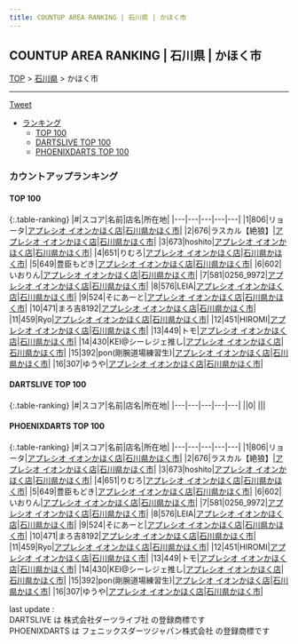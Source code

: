 ```yaml
---
title: COUNTUP AREA RANKING | 石川県 | かほく市
---
```

## COUNTUP AREA RANKING | 石川県 | かほく市

[TOP](/darts/rank/) > [石川県](/darts/rank/石川県/) > かほく市

___

<a href="https://twitter.com/share?ref_src=twsrc%5Etfw" data-text="COUNTUP AREA RANKING | 石川県かほく市" class="twitter-share-button" data-hashtags="DARTSLIVE,PHOENIXDARTS,darts,ダーツ" data-show-count="false">Tweet</a>

* [ランキング](#カウントアップランキング)
    * [TOP 100](#top-100)
    * [DARTSLIVE TOP 100](#dartslive-top-100)
    * [PHOENIXDARTS TOP 100](#phoenixdarts-top-100)

### カウントアップランキング

#### TOP 100



{:.table-ranking}
|#|スコア|名前|店名|所在地|
|---|---|---|---|---|
|1|806|<span class="rank-name-pd">リョータ</span>|<a href="https://vs.phoenixdarts.com/jp/shop/shopDetailInfo/s_8863?s_seq=8863">アプレシオ イオンかほく店</a>|<a href="/darts/rank/石川県/かほく市">石川県かほく市</a>|
|2|676|<span class="rank-name-pd">ラスカル【絶狼】</span>|<a href="https://vs.phoenixdarts.com/jp/shop/shopDetailInfo/s_8863?s_seq=8863">アプレシオ イオンかほく店</a>|<a href="/darts/rank/石川県/かほく市">石川県かほく市</a>|
|3|673|<span class="rank-name-pd">hoshito</span>|<a href="https://vs.phoenixdarts.com/jp/shop/shopDetailInfo/s_8863?s_seq=8863">アプレシオ イオンかほく店</a>|<a href="/darts/rank/石川県/かほく市">石川県かほく市</a>|
|4|651|<span class="rank-name-pd">りむろ</span>|<a href="https://vs.phoenixdarts.com/jp/shop/shopDetailInfo/s_8863?s_seq=8863">アプレシオ イオンかほく店</a>|<a href="/darts/rank/石川県/かほく市">石川県かほく市</a>|
|5|649|<span class="rank-name-pd">豊臣もどき</span>|<a href="https://vs.phoenixdarts.com/jp/shop/shopDetailInfo/s_8863?s_seq=8863">アプレシオ イオンかほく店</a>|<a href="/darts/rank/石川県/かほく市">石川県かほく市</a>|
|6|602|<span class="rank-name-pd">いおりん</span>|<a href="https://vs.phoenixdarts.com/jp/shop/shopDetailInfo/s_8863?s_seq=8863">アプレシオ イオンかほく店</a>|<a href="/darts/rank/石川県/かほく市">石川県かほく市</a>|
|7|581|<span class="rank-name-pd">0256_9972</span>|<a href="https://vs.phoenixdarts.com/jp/shop/shopDetailInfo/s_8863?s_seq=8863">アプレシオ イオンかほく店</a>|<a href="/darts/rank/石川県/かほく市">石川県かほく市</a>|
|8|576|<span class="rank-name-pd">LEIA</span>|<a href="https://vs.phoenixdarts.com/jp/shop/shopDetailInfo/s_8863?s_seq=8863">アプレシオ イオンかほく店</a>|<a href="/darts/rank/石川県/かほく市">石川県かほく市</a>|
|9|524|<span class="rank-name-pd">そにあーと</span>|<a href="https://vs.phoenixdarts.com/jp/shop/shopDetailInfo/s_8863?s_seq=8863">アプレシオ イオンかほく店</a>|<a href="/darts/rank/石川県/かほく市">石川県かほく市</a>|
|10|471|<span class="rank-name-pd">まろ吉8192</span>|<a href="https://vs.phoenixdarts.com/jp/shop/shopDetailInfo/s_8863?s_seq=8863">アプレシオ イオンかほく店</a>|<a href="/darts/rank/石川県/かほく市">石川県かほく市</a>|
|11|459|<span class="rank-name-pd">Ryo</span>|<a href="https://vs.phoenixdarts.com/jp/shop/shopDetailInfo/s_8863?s_seq=8863">アプレシオ イオンかほく店</a>|<a href="/darts/rank/石川県/かほく市">石川県かほく市</a>|
|12|451|<span class="rank-name-pd">HIROMI</span>|<a href="https://vs.phoenixdarts.com/jp/shop/shopDetailInfo/s_8863?s_seq=8863">アプレシオ イオンかほく店</a>|<a href="/darts/rank/石川県/かほく市">石川県かほく市</a>|
|13|449|<span class="rank-name-pd">トモ</span>|<a href="https://vs.phoenixdarts.com/jp/shop/shopDetailInfo/s_8863?s_seq=8863">アプレシオ イオンかほく店</a>|<a href="/darts/rank/石川県/かほく市">石川県かほく市</a>|
|14|430|<span class="rank-name-pd">KEI@シーレジェ推し</span>|<a href="https://vs.phoenixdarts.com/jp/shop/shopDetailInfo/s_8863?s_seq=8863">アプレシオ イオンかほく店</a>|<a href="/darts/rank/石川県/かほく市">石川県かほく市</a>|
|15|392|<span class="rank-name-pd">pon(剛腕道場練習生)</span>|<a href="https://vs.phoenixdarts.com/jp/shop/shopDetailInfo/s_8863?s_seq=8863">アプレシオ イオンかほく店</a>|<a href="/darts/rank/石川県/かほく市">石川県かほく市</a>|
|16|307|<span class="rank-name-pd">ゆうや</span>|<a href="https://vs.phoenixdarts.com/jp/shop/shopDetailInfo/s_8863?s_seq=8863">アプレシオ イオンかほく店</a>|<a href="/darts/rank/石川県/かほく市">石川県かほく市</a>|


#### DARTSLIVE TOP 100



{:.table-ranking}
|#|スコア|名前|店名|所在地|
|---|---|---|---|---|
||0|<span class="rank-name-dl"> </span>|<a href=""></a>|<a href="/darts/rank//"></a>|


#### PHOENIXDARTS TOP 100



{:.table-ranking}
|#|スコア|名前|店名|所在地|
|---|---|---|---|---|
|1|806|<span class="rank-name-pd">リョータ</span>|<a href="https://vs.phoenixdarts.com/jp/shop/shopDetailInfo/s_8863?s_seq=8863">アプレシオ イオンかほく店</a>|<a href="/darts/rank/石川県/かほく市">石川県かほく市</a>|
|2|676|<span class="rank-name-pd">ラスカル【絶狼】</span>|<a href="https://vs.phoenixdarts.com/jp/shop/shopDetailInfo/s_8863?s_seq=8863">アプレシオ イオンかほく店</a>|<a href="/darts/rank/石川県/かほく市">石川県かほく市</a>|
|3|673|<span class="rank-name-pd">hoshito</span>|<a href="https://vs.phoenixdarts.com/jp/shop/shopDetailInfo/s_8863?s_seq=8863">アプレシオ イオンかほく店</a>|<a href="/darts/rank/石川県/かほく市">石川県かほく市</a>|
|4|651|<span class="rank-name-pd">りむろ</span>|<a href="https://vs.phoenixdarts.com/jp/shop/shopDetailInfo/s_8863?s_seq=8863">アプレシオ イオンかほく店</a>|<a href="/darts/rank/石川県/かほく市">石川県かほく市</a>|
|5|649|<span class="rank-name-pd">豊臣もどき</span>|<a href="https://vs.phoenixdarts.com/jp/shop/shopDetailInfo/s_8863?s_seq=8863">アプレシオ イオンかほく店</a>|<a href="/darts/rank/石川県/かほく市">石川県かほく市</a>|
|6|602|<span class="rank-name-pd">いおりん</span>|<a href="https://vs.phoenixdarts.com/jp/shop/shopDetailInfo/s_8863?s_seq=8863">アプレシオ イオンかほく店</a>|<a href="/darts/rank/石川県/かほく市">石川県かほく市</a>|
|7|581|<span class="rank-name-pd">0256_9972</span>|<a href="https://vs.phoenixdarts.com/jp/shop/shopDetailInfo/s_8863?s_seq=8863">アプレシオ イオンかほく店</a>|<a href="/darts/rank/石川県/かほく市">石川県かほく市</a>|
|8|576|<span class="rank-name-pd">LEIA</span>|<a href="https://vs.phoenixdarts.com/jp/shop/shopDetailInfo/s_8863?s_seq=8863">アプレシオ イオンかほく店</a>|<a href="/darts/rank/石川県/かほく市">石川県かほく市</a>|
|9|524|<span class="rank-name-pd">そにあーと</span>|<a href="https://vs.phoenixdarts.com/jp/shop/shopDetailInfo/s_8863?s_seq=8863">アプレシオ イオンかほく店</a>|<a href="/darts/rank/石川県/かほく市">石川県かほく市</a>|
|10|471|<span class="rank-name-pd">まろ吉8192</span>|<a href="https://vs.phoenixdarts.com/jp/shop/shopDetailInfo/s_8863?s_seq=8863">アプレシオ イオンかほく店</a>|<a href="/darts/rank/石川県/かほく市">石川県かほく市</a>|
|11|459|<span class="rank-name-pd">Ryo</span>|<a href="https://vs.phoenixdarts.com/jp/shop/shopDetailInfo/s_8863?s_seq=8863">アプレシオ イオンかほく店</a>|<a href="/darts/rank/石川県/かほく市">石川県かほく市</a>|
|12|451|<span class="rank-name-pd">HIROMI</span>|<a href="https://vs.phoenixdarts.com/jp/shop/shopDetailInfo/s_8863?s_seq=8863">アプレシオ イオンかほく店</a>|<a href="/darts/rank/石川県/かほく市">石川県かほく市</a>|
|13|449|<span class="rank-name-pd">トモ</span>|<a href="https://vs.phoenixdarts.com/jp/shop/shopDetailInfo/s_8863?s_seq=8863">アプレシオ イオンかほく店</a>|<a href="/darts/rank/石川県/かほく市">石川県かほく市</a>|
|14|430|<span class="rank-name-pd">KEI@シーレジェ推し</span>|<a href="https://vs.phoenixdarts.com/jp/shop/shopDetailInfo/s_8863?s_seq=8863">アプレシオ イオンかほく店</a>|<a href="/darts/rank/石川県/かほく市">石川県かほく市</a>|
|15|392|<span class="rank-name-pd">pon(剛腕道場練習生)</span>|<a href="https://vs.phoenixdarts.com/jp/shop/shopDetailInfo/s_8863?s_seq=8863">アプレシオ イオンかほく店</a>|<a href="/darts/rank/石川県/かほく市">石川県かほく市</a>|
|16|307|<span class="rank-name-pd">ゆうや</span>|<a href="https://vs.phoenixdarts.com/jp/shop/shopDetailInfo/s_8863?s_seq=8863">アプレシオ イオンかほく店</a>|<a href="/darts/rank/石川県/かほく市">石川県かほく市</a>|


<div class="footer border-top border-gray-light mt-5 pt-3 text-right text-gray">
    last update : <span style="font-weight: italic" id="foot_last_modified"></span><br />
    DARTSLIVE は 株式会社ダーツライブ社 の登録商標です<br />
    PHOENIXDARTS は フェニックスダーツジャパン株式会社 の登録商標です<br />
</div>

<script src="https://cdnjs.cloudflare.com/ajax/libs/jquery.tablesorter/2.31.3/js/jquery.tablesorter.min.js" integrity="sha512-qzgd5cYSZcosqpzpn7zF2ZId8f/8CHmFKZ8j7mU4OUXTNRd5g+ZHBPsgKEwoqxCtdQvExE5LprwwPAgoicguNg==" crossorigin="anonymous" referrerpolicy="no-referrer"></script>
<link rel="stylesheet" href="https://cdnjs.cloudflare.com/ajax/libs/jquery.tablesorter/2.31.3/css/theme.default.min.css" integrity="sha512-wghhOJkjQX0Lh3NSWvNKeZ0ZpNn+SPVXX1Qyc9OCaogADktxrBiBdKGDoqVUOyhStvMBmJQ8ZdMHiR3wuEq8+w==" crossorigin="anonymous" referrerpolicy="no-referrer" />
<script>
$(function() {
    $(".table-ranking").tablesorter({sortList:[[0, 0]]});
    $("#foot_last_modified").text(formatDate(new Date(document.lastModified), 'yyyy-MM-dd HH:mm:ss'));
});
</script>

<script async src="https://platform.twitter.com/widgets.js" charset="utf-8"></script>